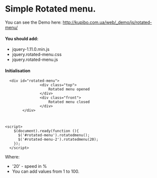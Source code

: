 # Simple Rotated menu.

You can see the Demo here: http://kupibo.com.ua/web/_demo/js/rotated-menu/

#### You should add:

  - jquery-1.11.0.min.js
  - jquery.rotated-menu.css
  - jquery.rotated-menu.js

#### Initialisation

      <div id="rotated-menu">
					<div class="top">
						Rotated menu opened
					</div>
					<div class="front">
						Rotated menu closed
					</div>
			</div>
    
#

    <script>
  		$(document).ready(function (){
  		  $('#rotated-menu').rotatedmenu();
	      $('#rotated-menu-2').rotatedmenu(20);
  		});
	  </script>
		
Where:
  - '20' - speed in %
  - You can add values from 1 to 100.
